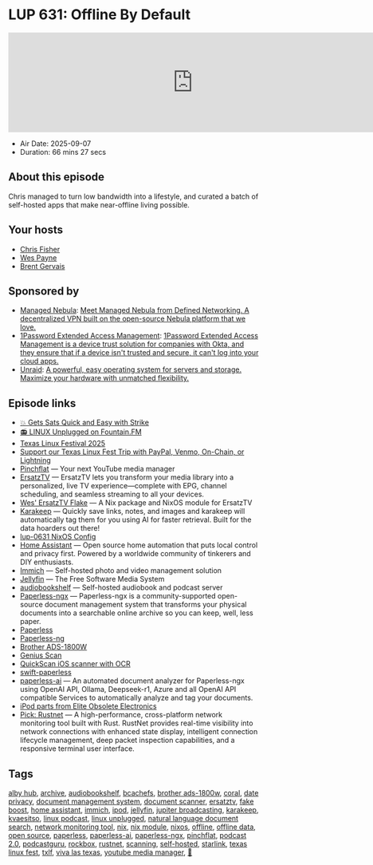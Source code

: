 # LUP 631: Offline By Default

<iframe src="https://player.fireside.fm/v2/RUkczH-V+ghWBMJpO?theme=dark" width="740" height="200" frameborder="0" scrolling="no"></iframe>

* Air Date: 2025-09-07
* Duration: 66 mins 27 secs

## About this episode

Chris managed to turn low bandwidth into a lifestyle, and curated a batch of self-hosted apps that make near-offline living possible.

## Your hosts
* [Chris Fisher](https://linuxunplugged.com/hosts/chrislas)
* [Wes Payne](https://linuxunplugged.com/hosts/wes)
* [Brent Gervais](https://linuxunplugged.com/hosts/brent)

## Sponsored by

  * [Managed Nebula](https://defined.net/unplugged): [Meet Managed Nebula from Defined Networking. A decentralized VPN built on the open-source Nebula platform that we love.](https://defined.net/unplugged)
  * [1Password Extended Access Management](https://1password.com/unplugged): [1Password Extended Access Management is a device trust solution for companies with Okta, and they ensure that if a device isn't trusted and secure, it can't log into your cloud apps.](https://1password.com/unplugged)
  * [Unraid](https://unraid.net/unplugged): [A powerful, easy operating system for servers and storage. Maximize your hardware with unmatched flexibility.](https://unraid.net/unplugged)



## Episode links

  * [💥 Gets Sats Quick and Easy with Strike](https://strike.me/ "💥 Gets Sats Quick and Easy with Strike")
  * [📻 LINUX Unplugged on Fountain.FM](https://www.fountain.fm/show/dWiuBeqpDSM86AwXRXov "📻 LINUX Unplugged  on Fountain.FM")
  * [Texas Linux Festival 2025](https://2025.texaslinuxfest.org/ "Texas Linux Festival 2025")
  * [Support our Texas Linux Fest Trip with PayPal, Venmo, On-Chain, or Lightning](https://pay.zaprite.com/pl_7uapLjlAah "Support our Texas Linux Fest Trip with PayPal, Venmo, On-Chain, or Lightning")
  * [Pinchflat](https://github.com/kieraneglin/pinchflat "Pinchflat") — Your next YouTube media manager
  * [ErsatzTV](https://ersatztv.org/ "ErsatzTV") — ErsatzTV lets you transform your media library into a personalized, live TV experience—complete with EPG, channel scheduling, and seamless streaming to all your devices.
  * [Wes' ErsatzTV Flake](https://github.com/noblepayne/ersatztv-flake "Wes' ErsatzTV Flake") — A Nix package and NixOS module for ErsatzTV
  * [Karakeep](https://karakeep.app/ "Karakeep") — Quickly save links, notes, and images and karakeep will automatically tag them for you using AI for faster retrieval. Built for the data hoarders out there!
  * [lup-0631 NixOS Config](https://github.com/JupiterBroadcasting/nixconfigs/blob/main/lup-0631.nix "lup-0631 NixOS Config")
  * [Home Assistant](https://www.home-assistant.io/ "Home Assistant") — Open source home automation that puts local control and privacy first. Powered by a worldwide community of tinkerers and DIY enthusiasts.
  * [Immich](https://immich.app/ "Immich") — Self-hosted photo and video management solution
  * [Jellyfin](https://jellyfin.org/ "Jellyfin") — The Free Software Media System
  * [audiobookshelf](https://www.audiobookshelf.org/ "audiobookshelf") — Self-hosted audiobook and podcast server
  * [Paperless-ngx](https://docs.paperless-ngx.com/ "Paperless-ngx") — Paperless-ngx is a community-supported open-source document management system that transforms your physical documents into a searchable online archive so you can keep, well, less paper.
  * [Paperless](https://github.com/the-paperless-project/paperless "Paperless")
  * [Paperless-ng](https://github.com/jonaswinkler/paperless-ng "Paperless-ng")
  * [Brother ADS-1800W](https://www.amazon.com/Brother-ADS-1800W-Wireless-Compact-Touchscreen/dp/B0D1T71W4R "Brother ADS-1800W")
  * [Genius Scan](https://thegrizzlylabs.com/genius-scan "Genius Scan")
  * [QuickScan iOS scanner with OCR](https://www.quickscanapp.com/ "QuickScan iOS scanner with OCR")
  * [swift-paperless](https://github.com/paulgessinger/swift-paperless "swift-paperless")
  * [paperless-ai](https://github.com/clusterzx/paperless-ai "paperless-ai") — An automated document analyzer for Paperless-ngx using OpenAI API, Ollama, Deepseek-r1, Azure and all OpenAI API compatible Services to automatically analyze and tag your documents.
  * [iPod parts from Elite Obsolete Electronics](https://eoe.works/ "iPod parts from Elite Obsolete Electronics")
  * [Pick: Rustnet](https://github.com/domcyrus/rustnet "Pick: Rustnet") — A high-performance, cross-platform network monitoring tool built with Rust. RustNet provides real-time visibility into network connections with enhanced state display, intelligent connection lifecycle management, deep packet inspection capabilities, and a responsive terminal user interface.



## Tags

[alby hub](https://linuxunplugged.com/tags/alby%20hub), [archive](https://linuxunplugged.com/tags/archive), [audiobookshelf](https://linuxunplugged.com/tags/audiobookshelf), [bcachefs](https://linuxunplugged.com/tags/bcachefs), [brother ads-1800w](https://linuxunplugged.com/tags/brother%20ads-1800w), [coral](https://linuxunplugged.com/tags/coral), [date privacy](https://linuxunplugged.com/tags/date%20privacy), [document management system](https://linuxunplugged.com/tags/document%20management%20system), [document scanner](https://linuxunplugged.com/tags/document%20scanner), [ersatztv](https://linuxunplugged.com/tags/ersatztv), [fake boost](https://linuxunplugged.com/tags/fake%20boost), [home assistant](https://linuxunplugged.com/tags/home%20assistant), [immich](https://linuxunplugged.com/tags/immich), [ipod](https://linuxunplugged.com/tags/ipod), [jellyfin](https://linuxunplugged.com/tags/jellyfin), [jupiter broadcasting](https://linuxunplugged.com/tags/jupiter%20broadcasting), [karakeep](https://linuxunplugged.com/tags/karakeep), [kvaesitso](https://linuxunplugged.com/tags/kvaesitso), [linux podcast](https://linuxunplugged.com/tags/linux%20podcast), [linux unplugged](https://linuxunplugged.com/tags/linux%20unplugged), [natural language document search](https://linuxunplugged.com/tags/natural%20language%20document%20search), [network monitoring tool](https://linuxunplugged.com/tags/network%20monitoring%20tool), [nix](https://linuxunplugged.com/tags/nix), [nix module](https://linuxunplugged.com/tags/nix%20module), [nixos](https://linuxunplugged.com/tags/nixos), [offline](https://linuxunplugged.com/tags/offline), [offline data](https://linuxunplugged.com/tags/offline%20data), [open source](https://linuxunplugged.com/tags/open%20source), [paperless](https://linuxunplugged.com/tags/paperless), [paperless-ai](https://linuxunplugged.com/tags/paperless-ai), [paperless-ngx](https://linuxunplugged.com/tags/paperless-ngx), [pinchflat](https://linuxunplugged.com/tags/pinchflat), [podcast 2.0](https://linuxunplugged.com/tags/podcast%202.0), [podcastguru](https://linuxunplugged.com/tags/podcastguru), [rockbox](https://linuxunplugged.com/tags/rockbox), [rustnet](https://linuxunplugged.com/tags/rustnet), [scanning](https://linuxunplugged.com/tags/scanning), [self-hosted](https://linuxunplugged.com/tags/self-hosted), [starlink](https://linuxunplugged.com/tags/starlink), [texas linux fest](https://linuxunplugged.com/tags/texas%20linux%20fest), [txlf](https://linuxunplugged.com/tags/txlf), [viva las texas](https://linuxunplugged.com/tags/viva%20las%20texas), [youtube media manager](https://linuxunplugged.com/tags/youtube%20media%20manager), [🎂](https://linuxunplugged.com/tags/%F0%9F%8E%82)